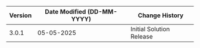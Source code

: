 | **Version** | **Date Modified (DD-MM-YYYY)** | **Change History**                                                 |
|-------------|--------------------------------|--------------------------------------------------------------------|
| 3.0.1       | 05-05-2025                     | Initial Solution Release            		                        |  
                                                                                                                 